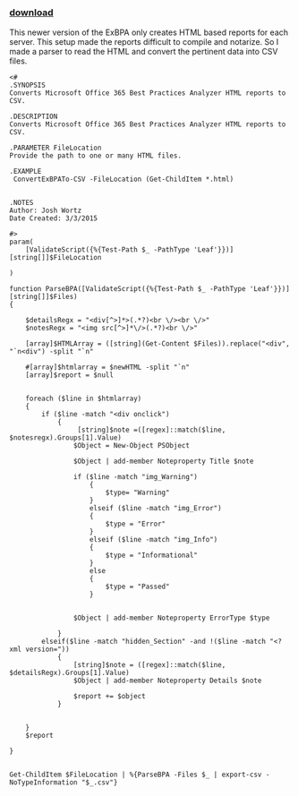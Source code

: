 ﻿---
pid:            5768
poster:         Josh Wortz
title:          
date:           2015-03-03 21:42:19
format:         posh
parent:         0
parent:         0

---

# 

### [download](5768.ps1)

This newer version of the ExBPA only creates HTML based reports for each server. This setup made the reports difficult to compile and notarize. So I made a parser to read the HTML and convert the pertinent data into CSV files. 

```posh
<#
.SYNOPSIS
Converts Microsoft Office 365 Best Practices Analyzer HTML reports to CSV.

.DESCRIPTION 
Converts Microsoft Office 365 Best Practices Analyzer HTML reports to CSV.

.PARAMETER FileLocation
Provide the path to one or many HTML files.

.EXAMPLE 
 ConvertExBPATo-CSV -FileLocation (Get-ChildItem *.html)


.NOTES
Author: Josh Wortz
Date Created: 3/3/2015

#>
param(
    [ValidateScript({%{Test-Path $_ -PathType 'Leaf'}})][string[]]$FileLocation

)

function ParseBPA([ValidateScript({%{Test-Path $_ -PathType 'Leaf'}})][string[]]$Files)
{
    
    $detailsRegx = "<div[^>]*>(.*?)<br \/><br \/>"
    $notesRegx = "<img src[^>]*\/>(.*?)<br \/>"

    [array]$HTMLArray = ([string](Get-Content $Files)).replace("<div", "`n<div") -split "`n" 

    #[array]$htmlarray = $newHTML -split "`n"
    [array]$report = $null


    foreach ($line in $htmlarray)
    {
        if ($line -match "<div onclick")
            {
                 [string]$note =([regex]::match($line, $notesregx).Groups[1].Value)
                $Object = New-Object PSObject
                
                $Object | add-member Noteproperty Title $note
                
                if ($line -match "img_Warning")
                    {
                        $type= "Warning"
                    }
                    elseif ($line -match "img_Error")
                    {
                        $type = "Error"
                    }
                    elseif ($line -match "img_Info")
                    {
                        $type = "Informational"
                    }
                    else
                    {
                        $type = "Passed"
                    }
                    
                
                $Object | add-member Noteproperty ErrorType $type
            
            }
        elseif($line -match "hidden_Section" -and !($line -match "<?xml version="))
            {
                [string]$note = ([regex]::match($line, $detailsRegx).Groups[1].Value)  
                $Object | add-member Noteproperty Details $note
                
                $report += $object
            }


    }
    $report

}


Get-ChildItem $FileLocation | %{ParseBPA -Files $_ | export-csv -NoTypeInformation "$_.csv"}
```

